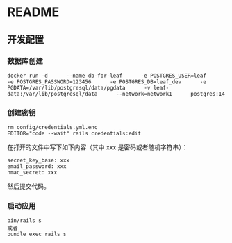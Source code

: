 # README

## 开发配置

### 数据库创建
```
docker run -d      --name db-for-leaf      -e POSTGRES_USER=leaf      -e POSTGRES_PASSWORD=123456      -e POSTGRES_DB=leaf_dev      -e PGDATA=/var/lib/postgresql/data/pgdata      -v leaf-data:/var/lib/postgresql/data      --network=network1      postgres:14

```

### 创建密钥

```
rm config/credentials.yml.enc
EDITOR="code --wait" rails credentials:edit
```

在打开的文件中写下如下内容（其中 xxx 是密码或者随机字符串）：

```
secret_key_base: xxx
email_password: xxx
hmac_secret: xxx
```

然后提交代码。

### 启动应用

```
bin/rails s
或者
bundle exec rails s
```
